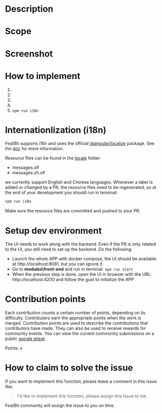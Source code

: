 # Description

# Scope

# Screenshot

# How to implement

1.
2.
3.
4.
5. `npm run i18n`

# Internationlization (i18n)
FeatBit supports i18n and uses the official [@angular/localize](https://www.npmjs.com/package/@angular/localize) package. See the [doc](https://angular.io/guide/i18n-overview) for more information. 

Resource files can be found in the [locale](../../modules/front-end/src/locale) folder:
- messages.xlf
- messages.zh.xlf
  
 we currently support English and Chinese languages. Whenever a label is added or changed by a PR, the resource files need to be regenerated, so at the end of your development you should run in terminal:

```bash
npm run i18n
```

Make sure the resource files are committed and pushed to your PR.

# Setup dev environment
The UI needs to work along with the backend. Even if the PR is only related to the UI, you still need to set up the backend. Do the following:

- Launch the whole APP with docker compose, the UI should be available at http://localhost:8081, but you can ignore it.
- Go to **modules\front-end** and run in terminal: `npm run start`
- When the previous step is done, open the UI in browser with the URL: http://localhost:4200 and follow the guid to initialize the APP

# Contribution points

Each contribution counts a certain number of points, depending on its difficulty. Contributors earn the appropriate
points when the work is merged. Contribution points are used to describe the contributions that contributors have made.
They can also be used to receive rewards for community events. You can view the current community submissions on a
public [google sheet](https://docs.google.com/spreadsheets/d/1ukyXgi_jRPeXj7EAST0IrnPfLOQ6xDBkcyAJY9N-Yb4/edit#gid=0).

Points: x

# How to claim to solve the issue

If you want to implement this function, please leave a comment in this issue like:

> I'd like to implement this function, please assign this issue to me.

FeatBit community will assign the issue to you on time.

